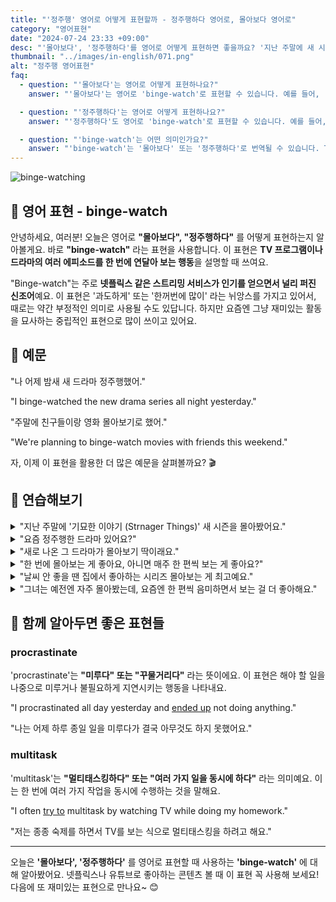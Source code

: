 ```yaml
---
title: "'정주행' 영어로 어떻게 표현할까 - 정주행하다 영어로, 몰아보다 영어로"
category: "영어표현"
date: "2024-07-24 23:33 +09:00"
desc: "'몰아보다', '정주행하다'를 영어로 어떻게 표현하면 좋을까요? '지난 주말에 새 시즌을 몰아봤어요', '전체 시리즈를 정주행할 계획이에요' 등을 영어로 표현하는 법을 배워봅시다. 다양한 예문을 통해서 연습하고 본인의 표현으로 만들어 보세요."
thumbnail: "../images/in-english/071.png"
alt: "정주행 영어표현"
faq:
  - question: "'몰아보다'는 영어로 어떻게 표현하나요?"
    answer: "'몰아보다'는 영어로 'binge-watch'로 표현할 수 있습니다. 예를 들어, 'I binge-watched the entire series last weekend'는 '지난 주말에 시리즈 전체를 몰아봤어'라는 의미입니다."

  - question: "'정주행하다'는 영어로 어떻게 표현하나요?"
    answer: "'정주행하다'도 영어로 'binge-watch'로 표현할 수 있습니다. 예를 들어, 'I'm planning to binge-watch the whole season'은 '시즌 전체를 정주행할 계획이에요'라는 뜻입니다."

  - question: "'binge-watch'는 어떤 의미인가요?"
    answer: "'binge-watch'는 '몰아보다' 또는 '정주행하다'로 번역될 수 있습니다. TV 프로그램이나 드라마의 여러 에피소드를 한 번에 연달아 보는 행동을 의미합니다. 예를 들어, 'She binge-watched the entire series in one day'는 '그녀는 하루 만에 시리즈 전체를 몰아봤다'는 뜻입니다."
---
```


![binge-watching](../images/in-english/071-1.avif)

## 🌟 영어 표현 - binge-watch

안녕하세요, 여러분! 오늘은 영어로 **"몰아보다", "정주행하다"** 를 어떻게 표현하는지 알아볼게요. 바로 **"binge-watch"** 라는 표현을 사용합니다. 이 표현은 **TV 프로그램이나 드라마의 여러 에피소드를 한 번에 연달아 보는 행동**을 설명할 때 쓰여요.

"Binge-watch"는 주로 **넷플릭스 같은 스트리밍 서비스가 인기를 얻으면서 널리 퍼진 신조어**예요. 이 표현은 '과도하게' 또는 '한꺼번에 많이' 라는 뉘앙스를 가지고 있어서, 때로는 약간 부정적인 의미로 사용될 수도 있답니다. 하지만 요즘엔 그냥 재미있는 활동을 묘사하는 중립적인 표현으로 많이 쓰이고 있어요.

<script async src="https://pagead2.googlesyndication.com/pagead/js/adsbygoogle.js?client=ca-pub-1465612013356152"
     crossorigin="anonymous"></script>
<!-- engple-horizontal-ad -->

<ins class="adsbygoogle"
     style="display:block"
     data-ad-client="ca-pub-1465612013356152"
     data-ad-slot="2106896038"
     data-ad-format="auto"
     data-full-width-responsive="true"></ins>

<script>
     (adsbygoogle = window.adsbygoogle || []).push({});
</script>

## 📖 예문

"나 어제 밤새 새 드라마 정주행했어."

"I binge-watched the new drama series all night yesterday."

"주말에 친구들이랑 영화 몰아보기로 했어."

"We're planning to binge-watch movies with friends this weekend."

자, 이제 이 표현을 활용한 더 많은 예문을 살펴볼까요? 🎬

## 💬 연습해보기

<details>
<summary>"지난 주말에 '기묘한 이야기 (Strnager Things)' 새 시즌을 몰아봤어요."</summary>
<span>"I binge-watched the entire new season of Stranger Things last weekend."</span>
</details>

<details>
<summary>"요즘 정주행한 드라마 있어요?"</summary>
<span>"Have you binge-watched any good shows lately?"</span>
</details>

<details>
<summary>"새로 나온 그 드라마가 몰아보기 딱이래요."</summary>
<span>"I heard the new show is perfect to binge-watch."</span>
</details>

<details>
<summary>"한 번에 몰아보는 게 좋아요, 아니면 매주 한 편씩 보는 게 좋아요?"</summary>
<span>"Do you prefer to binge-watch or watch one episode a week?"</span>
</details>

<details>
<summary>"날씨 안 좋을 땐 집에서 좋아하는 시리즈 몰아보는 게 최고예요."</summary>
<span>"When the weather's bad, I love to just stay in and binge-watch my favorite series."</span>
</details>

<details>
<summary>"그녀는 예전엔 자주 몰아봤는데, 요즘엔 한 편씩 음미하면서 보는 걸 더 좋아해요."</summary>
<span>"She <a href="/blog/in-english/143.used-to/">used to</a> binge-watch frequently, but now she prefers to savor each episode."</span>
</details>

## 🤝 함께 알아두면 좋은 표현들

### procrastinate

'procrastinate'는 **"미루다" 또는 "꾸물거리다"** 라는 뜻이에요. 이 표현은 해야 할 일을 나중으로 미루거나 불필요하게 지연시키는 행동을 나타내요.

"I procrastinated all day yesterday and [ended up](/blog/vocab-1/039.end-up/) not doing anything."

"나는 어제 하루 종일 일을 미루다가 결국 아무것도 하지 못했어요."

### multitask

'multitask'는 **"멀티태스킹하다" 또는 "여러 가지 일을 동시에 하다"** 라는 의미예요. 이는 한 번에 여러 가지 작업을 동시에 수행하는 것을 말해요.

"I often [try to](/blog/in-english/117.try-to/) multitask by watching TV while doing my homework."

"저는 종종 숙제를 하면서 TV를 보는 식으로 멀티태스킹을 하려고 해요."

---

오늘은 **'몰아보다', '정주행하다'** 를 영어로 표현할 때 사용하는 **'binge-watch'** 에 대해 알아봤어요. 넷플릭스나 유튜브로 좋아하는 콘텐츠 볼 때 이 표현 꼭 사용해 보세요! 다음에 또 재미있는 표현으로 만나요~ 😊
